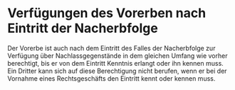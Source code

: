 # Verfügungen des Vorerben nach Eintritt der Nacherbfolge

Der Vorerbe ist auch nach dem Eintritt des Falles der Nacherbfolge zur Verfügung über Nachlassgegenstände in dem gleichen Umfang wie vorher berechtigt, bis er von dem Eintritt Kenntnis erlangt oder ihn kennen muss. Ein Dritter kann sich auf diese Berechtigung nicht berufen, wenn er bei der Vornahme eines Rechtsgeschäfts den Eintritt kennt oder kennen muss. 

